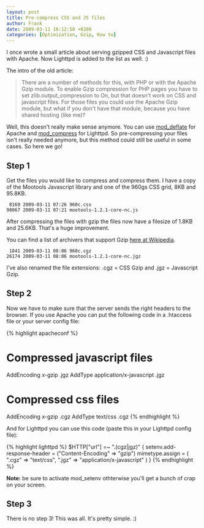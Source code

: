 ```yaml
---
layout: post
title: Pre-compress CSS and JS files
author: Frank
date: 2009-03-11 16:12:50 +0200
categories: [Optimization, Gzip, How to]
---
```


I once wrote a small article about serving gzipped CSS and Javascript files
with Apache. Now Lighttpd is added to the list as well. :)

The intro of the old article:

> There are a number of methods for this, with PHP or with the Apache Gzip module.
> To enable Gzip compression for PHP pages you have to set zlib.output_compression
> to On, but that doesn't work on CSS and javascript files. For those files you
> could use the Apache Gzip module, but what if you don't have that module,
> because you have shared hosting (like me)?

Well, this doesn't really make sense anymore. You can use
[mod_deflate](http://httpd.apache.org/docs/2.0/mod/mod_deflate.html) for Apache
and [mod_compress](http://redmine.lighttpd.net/wiki/lighttpd/Docs:ModCompress)
for Lighttpd. So pre-compressing your files isn't really needed anymore, but
this method could still be useful in some cases. So here we go!


## Step 1

Get the files you would like to compress and compress them. I have a copy of the
Mootools Javascript library and one of the 960gs CSS grid,
8KB and 95.8KB.

	 8169 2009-03-11 07:26 960c.css
	98067 2009-03-11 07:21 mootools-1.2.1-core-nc.js

After compressing the files with gzip the files now have a filesize of 1.8KB
and 25.6KB. That's a huge improvement.

You can find a list of archivers that support Gzip
[here at Wikipedia](http://en.wikipedia.org/wiki/Comparison_of_file_archivers#Writing).

	 1841 2009-03-11 08:06 960c.cgz
	26174 2009-03-11 08:06 mootools-1.2.1-core-nc.jgz

I've also renamed the file extensions: .cgz = CSS Gzip and .jgz = Javascript Gzip.


## Step 2

Now we have to make sure that the server sends the right headers to the browser.
If you use Apache you can put the following code in a .htaccess file or your
server config file:

{% highlight apacheconf %}
# Compressed javascript files
AddEncoding x-gzip .jgz
AddType application/x-javascript .jgz

# Compressed css files
AddEncoding x-gzip .cgz
AddType text/css .cgz
{% endhighlight %}

And for Lighttpd you can use this code (paste this in your Lighttpd config file):

{% highlight lighttpd %}
$HTTP["url"] =~ "\.(cgz|jgz)" {
        setenv.add-response-header = ("Content-Encoding" => "gzip")
        mimetype.assign = (
               ".cgz"    => "text/css",
               ".jgz"    => "application/x-javascript"
        )
}
{% endhighlight %}

**Note:** be sure to activate mod_setenv othterwise you'll get a bunch of crap
on your screen.


## Step 3

There is no step 3! This was all. It's pretty simple. :)
